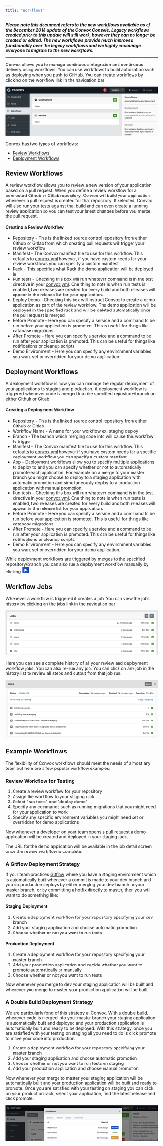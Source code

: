 ```yaml
---
title: "Workflows"
---
```


***Please note this document refers to the new workflows available as of the December 2018 update of the Convox Console. Legacy workflows created prior to this update will still work, however they can no longer be created or edited. The new workflows provide much improved functionality over the legacy workflows and we highly encourage everyone to migrate to the new workflows.***
***


Convox allows you to manage continuous integration and continuous delivery using workflows.  You can use workflows to build automation such as deploying when you push to GitHub. You can create workflows by clicking on the workflow link in the navigation bar

![](/assets/images/docs/workflows/workflows-start.png)

Convox has two types of workflows:

* [Review Workflows](#review-workflows)
* [Deployment Workflows](#deployment-workflows)

## Review Workflows

A review workflow allows you to review a new version of your application based on a pull request. When you define a review workflow for a connected Github or Gitlab repository, Convox will build your application whenever a pull request is created for that repository. If selected, Convox will also run your tests against that build and can even create a running review application so you can test your latest changes before you merge the pull request.

#### Creating a Review Workflow

* Repository - This is the linked source control repository from either Github or Gitlab from which creating pull requests will trigger your review workflow
* Manifest - The Convox manifest file to use for this workflow. This defaults to [convox.yml](/application/convox-yml) however, if you have custom needs for your review workflows you can specify a custom manifest
* Rack - This specifies what Rack the demo application will be deployed in 
* Run tests - Checking this box will run whatever command is in the test directive in your [convox.yml](/application/convox-yml). One thing to note is when run tests is enabled, two releases are created for every build and both releases will appear in the release list for your application.
* Deploy Demo - Checking this box will instruct Convox to create a demo application as part of the review workflow. The demo application will be deployed in the specified rack and will be deleted automatically once the pull request is merged
* Before Promote - Here you can specify a service and a command to be run before your application is promoted. This is useful for things like database migrations
* After Promote - Here you can specify a service and a command to be run after your application is promoted. This can be useful for things like notifications or cleanup scripts
* Demo Environment - Here you can specify any environment variables you want set or overridden for your demo application

## Deployment Workflows

A deployment workflow is how you can manage the regular deployment of your applications to staging and production. A deployment workflow is triggered whenever code is merged into the specified repository/branch on either Github or Gitlab

#### Creating a Deployment Workflow

* Repository - This is the linked source control repository from either Github or Gitlab 
* Workflow Name - A name for your workflow ex: staging deploy
* Branch - The branch which merging code into will cause this workflow to trigger
* Manifest - The Convox manifest file to use for this workflow. This defaults to [convox.yml](/application/convox-yml) however if you have custom needs for a specific deployment workflow you can specify a custom manifest
* App - Deployment workflows allow you to specify multiple applications to deploy to and you can specify whether or not to automatically promote each application. For example on a merge to your master branch you might choose to deploy to a staging application with automatic promotion and simultaneously deploy to a production application with manual promotion.
* Run tests - Checking this box will run whatever command is in the test directive in your [convox.yml](/application/convox-yml). One thing to note is when run tests is enabled, two releases are created for every build and both releases will appear in the release list for your application.
* Before Promote - Here you can specify a service and a command to be run before your application is promoted. This is useful for things like database migrations
* After Promote - Here you can specify a service and a command to be run after your application is promoted. This can be useful for things like notifications or cleanup scripts.
* Demo Environment - Here you can specify any environment variables you want set or overridden for your demo application.

While deployment workflows are triggered by merges to the specified repository/branch you can also run a deployment workflow manually by clicking <img src="/assets/images/docs/workflows/workflow-play.png"  style="height: 1.5em;">

## Workflow Jobs

Whenever a workflow is triggered it creates a job. You can view the jobs history by clicking on the jobs link in the navigation bar

![](/assets/images/docs/workflows/workflow-jobs.png)

Here you can see a complete history of all your review and deployment workflow jobs. You can also re-run any job. You can click on any job in the history list to review all steps and output from that job run.

![](/assets/images/docs/workflows/job-detail.png)

## Example Workflows

The flexibility of Convox workflows should meet the needs of almost any team but here are a few popular workflow examples:

### Review Workflow for Testing 

1. Create a review workflow for your repository
2. Assign the workflow to your staging rack
3. Select "run tests" and "deploy demo"
4. Specify any commands such as running migrations that you might need for your application to work
5. Specify any specific environment variables you might need set or overridden for demo applications

Now whenever a developer on your team opens a pull request a demo application will be created and deployed in your staging rack. 

The URL for the demo application will be available in the job detail screen once the review workflow is complete.

### A Gitflow Deployment Strategy

If your team practices [Gitflow](https://nvie.com/posts/a-successful-git-branching-model/) where you have a staging environment which is automatically built whenever a commit is made to your dev branch and you do production deploys by either merging your dev branch to your master branch, or by committing a hotfix directly to master, then you will want to do something like:

#### Staging Deployment
1. Create a deployment workflow for your repository specifying your dev branch
2. Add your staging application and choose automatic promotion
3. Choose whether or not you want to run tests 

#### Production Deployment
1. Create a deployment workflow for your repository specifying your master branch
2. Add your production application and decide whether you want to promote automatically or manually
3. Choose whether or not you want to run tests 

Now whenever you merge to dev your staging application will be built and whenever you merge to master your production application will be built.   

### A Double Build Deployment Strategy

We are particularly fond of this strategy at Convox. With a double build, whenever code is merged into your master branch your staging application is automatically built and deployed and your production application is automatically built and ready to be deployed. With this strategy, once you are satisfied with your testing on staging all you need to do is click promote to move your code into production.

1. Create a deployment workflow for your repository specifying your master branch
2. Add your staging application and choose automatic promotion
3. Choose whether or not you want to run tests on staging
4. Add your production application and choose manual promotion

Now whenever your merge to master your staging application will be automatically built and your production application will be built and ready to promote. Once you are satisfied with your testing on staging you can click on your production rack, select your application, find the latest release and click promote.

![](/assets/images/docs/workflows/promote-release.png)
